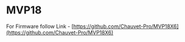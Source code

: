 # MVP18

For Firmware follow Link - [https://github.com/Chauvet-Pro/MVP18X6](https://github.com/Chauvet-Pro/MVP18X6)
